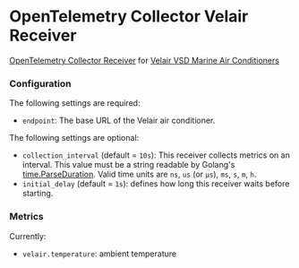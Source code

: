 # OpenTelemetry Collector Velair Receiver

[OpenTelemetry Collector Receiver](https://opentelemetry.io/docs/collector/) for
[Velair VSD Marine Air Conditioners](https://uflex.it/velair/)


### Configuration

The following settings are required:
- `endpoint`: The base URL of the Velair air conditioner.

The following settings are optional:
- `collection_interval` (default = `10s`): This receiver collects metrics on an interval. This value must be a string readable by Golang's [time.ParseDuration](https://pkg.go.dev/time#ParseDuration). Valid time units are `ns`, `us` (or `µs`), `ms`, `s`, `m`, `h`.
- `initial_delay` (default = `1s`): defines how long this receiver waits before starting.

### Metrics

Currently:
- `velair.temperature`: ambient temperature